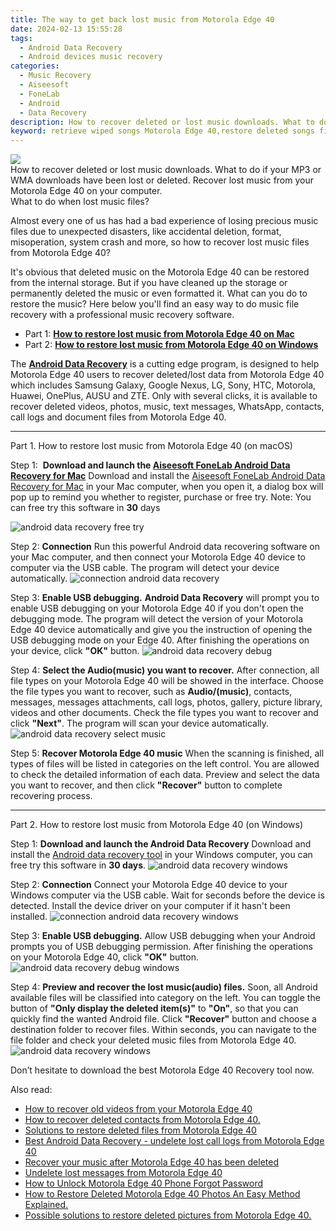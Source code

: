 ```yaml
---
title: The way to get back lost music from Motorola Edge 40
date: 2024-02-13 15:55:28
tags: 
  - Android Data Recovery
  - Android devices music recovery
categories: 
  - Music Recovery
  - Aiseesoft
  - FoneLab
  - Android
  - Data Recovery
description: How to recover deleted or lost music downloads. What to do if your MP3 or WMA downloads have been lost or deleted. Recover lost music from your Motorola Edge 40 on your computer.
keyword: retrieve wiped songs Motorola Edge 40,restore deleted songs files on Motorola Edge 40,Recover deleted songs,Motorola Edge 40 music recovery,restore deleted music files on Motorola Edge 40,recover lost songs from Motorola Edge 40,deletes song of Motorola Edge 40,how to recover song on Motorola Edge 40,how to recover music in Motorola Edge 40,Motorola Edge 40 reset but recover music,Motorola Edge 40 retrieve deleted song,recover music from Motorola Edge 40
---
```


<img src="https://img0mobiles.techidaily.com/images/best-assets/devices/motorola/motorola-edge-40/5.jpg" class="atpl-imgstyle"  />

<div class="atpl-content atpl-for-fonelab-android recover-music">

<div class="atpl-post-description-part-1">
How to recover deleted or lost music downloads. What to do if your MP3 or WMA downloads have been lost or deleted. Recover lost music from your Motorola Edge 40 on your computer.
</div>



<div class="atpl-post-description-part-2">
<div class="tpl-content-sub-paragraph-title">
  What to do when lost music files?
</div>
<div class="tpl-content-sub-paragraph-content">
  <p>
      Almost every one of us has had a bad experience of losing precious music files due to unexpected disasters, like accidental deletion, format, misoperation, system crash and more, so how to recover lost music files from Motorola Edge 40?
  </p>
  <p>
      It's obvious that deleted music on the Motorola Edge 40 can be restored from the internal storage. But if you have cleaned up the storage or permanently deleted the music or even formatted it. What can you do to restore the music? Here below you'll find an easy way to do music file recovery with a professional music recovery software.
  </p>
</div>
</div>

<ul>
  <li>Part 1: <strong><a href="#p1">How to restore lost music from Motorola Edge 40 on Mac</a></strong></li>
  <li>Part 2: <strong><a href="#p2">How to restore lost music from Motorola Edge 40 on Windows</a></strong></li>
</ul>


<div class="atpl-post-description-part-3">
<div class="tpl-content-sub-paragraph-normal">
  <p>
      The <a href="https://tools.techidaily.com/aiseesoft-android-data-recovery/" target="_blank" rel="noopener"><strong>Android Data Recovery</strong></a> is a cutting edge program, is designed to help Motorola Edge 40 users to recover deleted/lost data from Motorola Edge 40 which includes Samsung Galaxy, Google Nexus, LG, Sony, HTC, Motorola, Huawei, OnePlus, AUSU and ZTE. Only with several clicks, it is available to recover deleted videos, photos, music, text messages, WhatsApp, contacts, call logs and document files from Motorola Edge 40.
  </p>
</div>
</div>



<!-- Part 1 -->
<a id="p1" name="p1" ></a><hr>

<div>
  <span class="atpl-step-part-style">Part 1. How to restore lost music from Motorola Edge 40 (on macOS)</span>
</div>

<span class="atpl-stepstyle-a"><span>Step 1: </span></span> <strong>Download and launch the <a href="https://tools.techidaily.com/aiseesoft-android-data-recovery-for-mac/" target="_blank" rel="noopener">Aiseesoft FoneLab Android Data Recovery for Mac</a></strong>
Download and install the <a href="https://tools.techidaily.com/aiseesoft-android-data-recovery-for-mac/" target="_blank" rel="noopener">Aiseesoft FoneLab Android Data Recovery for Mac</a> in your Mac computer, when you open it, a dialog box will pop up to remind you whether to register, purchase or free try.
Note: You can free try this software in <strong>30</strong> days

<img src="https://tools.techidaily.com/images/apps/aiseesoft/android-data-recovery/mac-free-try.png" class="atpl-imgstyle" alt="android data recovery free try" />

<span class="atpl-stepstyle-a"><span>Step 2: </span></span> <strong>Connection</strong>
Run this powerful Android data recovering software on your Mac computer, and then connect your Motorola Edge 40 device to computer via the USB cable. The program will detect your device automatically.
<img src="https://tools.techidaily.com/images/apps/aiseesoft/android-data-recovery/mac-connection-interface.jpg" class="atpl-imgstyle" alt="connection android data recovery" />

<span class="atpl-stepstyle-a"><span>Step 3: </span></span> <strong>Enable USB debugging.</strong>
<strong>Android Data Recovery</strong> will prompt you to enable USB debugging on your Motorola Edge 40 if you don't open the debugging mode. The program will detect the version of your Motorola Edge 40 device automatically and give you the instruction of opening the USB debugging mode on your Edge 40. After finishing the operations on your device, click <strong>"OK"</strong> button.
<img src="https://tools.techidaily.com/images/apps/aiseesoft/android-data-recovery/mac-android-usb-debug.jpg"  class="atpl-imgstyle" alt="android data recovery debug" />

<span class="atpl-stepstyle-a"><span>Step 4: </span></span> <strong>Select the Audio(music) you want to recover.</strong>
After connection, all file types on your Motorola Edge 40 will be showed in the interface. Choose the file types you want to recover, such as <strong>Audio/(music)</strong>, contacts, messages, messages attachments, call logs, photos, gallery, picture library, videos and other documents. Check the file types you want to recover and click <b>"Next"</b>. The program will scan your device automatically.
<img src="https://tools.techidaily.com/images/apps/aiseesoft/android-data-recovery/mac-choose-type-music.jpg" class="atpl-imgstyle" alt="android data recovery select music" />

<span class="atpl-stepstyle-a"><span>Step 5: </span></span> <strong>Recover Motorola Edge 40 music</strong>
When the scanning is finished, all types of files will be listed in categories on the left control. You are allowed to check the detailed information of each data. Preview and select the data you want to recover, and then click <b>"Recover"</b> button to complete recovering process.


<a id="p2" name="p2"></a><hr>

<!-- Part 2 -->
<div>
  <span class="atpl-step-part-style">Part 2. How to restore lost music from Motorola Edge 40 (on Windows)</span>
</div>

<span class="atpl-stepstyle-a"><span>Step 1: </span></span> <strong>Download and launch the Android Data Recovery</strong>
Download and install the <a href="https://tools.techidaily.com/aiseesoft-android-data-recovery-for-win/" target="_blank" rel="noopener">Android data recovery tool</a> in your Windows computer, you can free try this software in <b>30 days</b>.
<img src="https://tools.techidaily.com/images/apps/aiseesoft/android-data-recovery/win-start-interface.png"  class="atpl-imgstyle" alt="android data recovery windows" />

<span class="atpl-stepstyle-a"><span>Step 2: </span></span> <strong>Connection</strong>
Connect your Motorola Edge 40 device to your Windows computer via the USB cable. Wait for seconds before the device is detected. Install the device driver on your computer if it hasn't been installed.
<img src="https://tools.techidaily.com/images/apps/aiseesoft/android-data-recovery/win-connection-interface.png" class="atpl-imgstyle" alt="connection android data recovery windows" />

<span class="atpl-stepstyle-a"><span>Step 3: </span></span> <strong>Enable USB debugging.</strong>
Allow USB debugging when your Android prompts you of USB debugging permission. After finishing the operations on your Motorola Edge 40, click <b>"OK"</b> button.
<img src="https://tools.techidaily.com/images/apps/aiseesoft/android-data-recovery/win-android-usb-debug.png" class="atpl-imgstyle" alt="android data recovery debug windows" />

<span class="atpl-stepstyle-a"><span>Step 4: </span></span> <strong>Preview and recover the lost music(audio) files.</strong>
Soon, all Android available files will be classified into category on the left. You can toggle the button of <b>"Only display the deleted item(s)"</b> to <b>"On"</b>, so that you can quickly find the wanted Android file. Click <b>"Recover"</b> button and choose a destination folder to recover files. Within seconds, you can navigate to the file folder and check your deleted music files from Motorola Edge 40.
<img src="https://tools.techidaily.com/images/apps/aiseesoft/android-data-recovery/win-recover-music.jpg" class="atpl-imgstyle" alt="android data recovery windows" />

<div class="atpl-post-description-part-4">
<div class="tpl-content-sub-paragraph-normal">
    <p>
        Don’t hesitate to download the best Motorola Edge 40 Recovery tool now.
    </p>
</div>
</div>


<ins class="adsbygoogle"
     style="display:block"
     data-ad-client="ca-pub-7571918770474297"
     data-ad-slot="8358498916"
     data-ad-format="auto"
     data-full-width-responsive="true"></ins>

<span class="atpl-alsoreadstyle">Also read:</span>
<div><ul>
<li><a href="/how-to-recover-old-videos-from-your-motorola-edge-40-by-fonelab-android-recover-video/" target="_blank" rel="noopener"><u>How to recover old videos from your Motorola Edge 40</u></a></li>
<li><a href="/how-to-recover-deleted-contacts-from-motorola-edge-40-by-fonelab-android-recover-contacts/" target="_blank" rel="noopener"><u>How to recover deleted contacts from Motorola Edge 40.</u></a></li>
<li><a href="/solutions-to-restore-deleted-files-from-motorola-edge-40-by-fonelab-android-recover-data/" target="_blank" rel="noopener"><u>Solutions to restore deleted files from Motorola Edge 40</u></a></li>
<li><a href="/best-android-data-recovery-undelete-lost-call-logs-from-motorola-edge-40-by-fonelab-android-recover-call-logs/" target="_blank" rel="noopener"><u>Best Android Data Recovery - undelete lost call logs from Motorola Edge 40</u></a></li>
<li><a href="/recover-your-music-after-motorola-edge-40-has-been-deleted-by-fonelab-android-recover-music/" target="_blank" rel="noopener"><u>Recover your music after Motorola Edge 40 has been deleted</u></a></li>
<li><a href="/undelete-lost-messages-from-motorola-edge-40-by-fonelab-android-recover-messages/" target="_blank" rel="noopener"><u>Undelete lost messages from Motorola Edge 40</u></a></li>
<li><a href="/how-to-unlock-motorola-edge-40-phone-forgot-password-by-drfone-android-unlock-android-unlock/" target="_blank" rel="noopener"><u>How to Unlock Motorola Edge 40 Phone Forgot Password</u></a></li>
<li><a href="/how-to-restore-deleted-motorola-edge-40-photos-an-easy-method-explained-by-fonelab-android-recover-photos/" target="_blank" rel="noopener"><u>How to Restore Deleted Motorola Edge 40 Photos  An Easy Method Explained.</u></a></li>
<li><a href="/possible-solutions-to-restore-deleted-pictures-from-motorola-edge-40-by-fonelab-android-recover-pictures/" target="_blank" rel="noopener"><u>Possible solutions to restore deleted pictures from Motorola Edge 40.</u></a></li>
</ul></div>

</div>